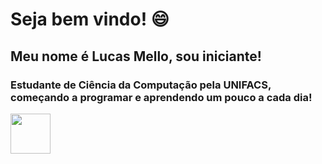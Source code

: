 # Seja bem vindo! :smile:
## Meu nome é Lucas Mello, sou iniciante!
### Estudante de Ciência da Computação pela UNIFACS, começando a programar e aprendendo um pouco a cada dia!


<footer>
 
 <!-- LINKEDIN ICON LINK -->
  <a align="left" href= "https://www.linkedin.com/in/lucas-de-mello-vieira-17339217b/"><img width = "64px" src = "https://cdn.exclaimer.com/Handbook%20Images/linkedin-icon_128x128.png?_ga=2.169565281.1993837563.1614991205-979785356.1614991205"></a>
 


